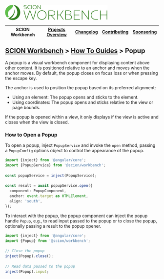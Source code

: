 <a href="/README.md"><img src="/resources/branding/scion-workbench-banner.svg" height="50" alt="SCION Workbench"></a>

| SCION Workbench | [Projects Overview][menu-projects-overview] | [Changelog][menu-changelog] | [Contributing][menu-contributing] | [Sponsoring][menu-sponsoring] |  
|-----------------|---------------------------------------------|-----------------------------|-----------------------------------|-------------------------------|

## [SCION Workbench][menu-home] > [How To Guides][menu-how-to] > Popup

A popup is a visual workbench component for displaying content above other content. It is positioned relative to an anchor and
moves when the anchor moves. By default, the popup closes on focus loss or when pressing the escape key.

The anchor is used to position the popup based on its preferred alignment:
- Using an element: The popup opens and sticks to the element.
- Using coordinates: The popup opens and sticks relative to the view or page bounds.

If the popup is opened within a view, it only displays if the view is active and closes when the view is closed.

### How to Open a Popup
To open a popup, inject `PopupService` and invoke the `open` method, passing a `PopupConfig` options object to control the appearance of the popup.

```ts
import {inject} from '@angular/core';
import {PopupService} from '@scion/workbench';

const popupService = inject(PopupService);

const result = await popupService.open({
  component: PopupComponent,
  anchor: event.target as HTMLElement,
  align: 'south',
});
```

To interact with the popup, the popup component can inject the popup handle `Popup`, e.g., to read input passed to the popup or to close the popup, optionally passing a result to the popup opener.

```ts
import {inject} from '@angular/core';
import {Popup} from '@scion/workbench';

// Close the popup
inject(Popup).close();

// Read data passed to the popup
inject(Popup).input;
```

[menu-how-to]: /docs/site/howto/how-to.md

[menu-home]: /README.md
[menu-projects-overview]: /docs/site/projects-overview.md
[menu-changelog]: /docs/site/changelog.md
[menu-contributing]: /CONTRIBUTING.md
[menu-sponsoring]: /docs/site/sponsoring.md
